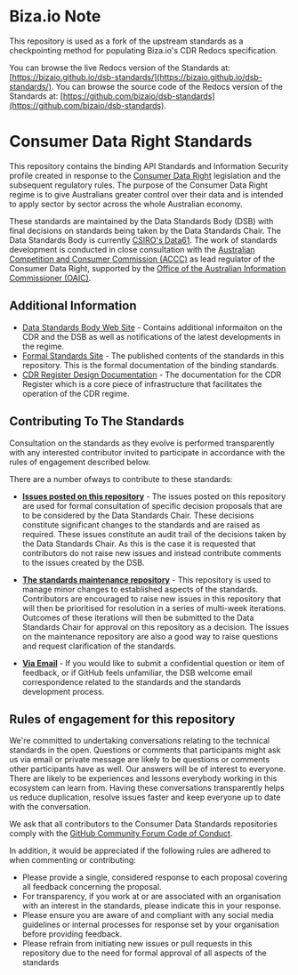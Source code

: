 # Biza.io Note

This repository is used as a fork of the upstream standards as a checkpointing method for populating Biza.io's CDR Redocs specification.

You can browse the live Redocs version of the Standards at: [https://bizaio.github.io/dsb-standards/](https://bizaio.github.io/dsb-standards/).
You can browse the source code of the Redocs version of the Standards at: [https://github.com/bizaio/dsb-standards](https://github.com/bizaio/dsb-standards).


# Consumer Data Right Standards

This repository contains the binding API Standards and Information Security profile created in response to the [Consumer Data Right](https://treasury.gov.au/consumer-data-right "Treasury's Consumer Data Right webpage") legislation and the subsequent regulatory rules.  The purpose of the Consumer Data Right regime is to give Australians greater control over their data and is intended to apply sector by sector across the whole Australian economy.

These standards are maintained by the Data Standards Body (DSB) with final decisions on standards being taken by the Data Standards Chair.  The Data Standards Body is currently [CSIRO's Data61](https://www.data61.csiro.au/en/Who-we-are/Our-programs/Consumer-Data-Standards "CSIRO's Data61 Consumer Data Standard webpage"). The work of standards development is conducted in close consultation with the [Australian Competition and Consumer Commission (ACCC)](https://www.accc.gov.au/focus-areas/consumer-data-right-cdr-0 "ACCC's CDR webpage") as lead regulator of the Consumer Data Right, supported by the [Office of the Australian Information Commissioner (OAIC)](https://www.oaic.gov.au/consumer-data-right/about-the-consumer-data-right/ "OAIC CDR webpage").

## Additional Information

* [Data Standards Body Web Site](https://consumerdatastandards.org.au/) - Contains additional informaiton on the CDR and the DSB as well as notifications of the latest developments in the regime.
* [Formal Standards Site](https://consumerdatastandardsaustralia.github.io/standards/) - The published contents of the standards in this repository.  This is the formal documentation of the binding standards.
* [CDR Register Design Documentation](https://cdr-register.github.io/register/#introduction) - The documentation for the CDR Register which is a core piece of infrastructure that facilitates the operation of the CDR regime.

## Contributing To The Standards

Consultation on the standards as they evolve is performed transparently with any interested contributor invited to participate in accordance with the rules of engagement described below.

There are a number ofways to contribute to these standards:

* **[Issues posted on this repository](https://github.com/ConsumerDataStandardsAustralia/standards/issues)** - The issues posted on this repository are used for formal consultation of specific decision proposals that are to be considered by the Data Standards Chair.  These decisions constitute significant changes to the standards and are raised as required.  These issues constitute an audit trail of the decisions taken by the Data Standards Chair.  As this is the case it is requested that contributors do not raise new issues and instead contribute comments to the issues created by the DSB.

* **[The standards maintenance repository](https://github.com/ConsumerDataStandardsAustralia/standards-maintenance)** - This repository is used to manage minor changes to established aspects of the standards.  Contributors are encouraged to raise new issues in this repository that will then be prioritised for resolution in a series of multi-week iterations.  Outcomes of these iterations will then be submitted to the Data Standards Chair for approval on this repository as a decision.  The issues on the maintenance repository are also a good way to raise questions and request clarification of the standards.

* **[Via Email](mailto:cdr-data61@csiro.au)** - If you would like to submit a confidential question or item of feedback, or if GitHub feels unfamiliar, the DSB welcome email correspondence related to the standards and the standards development process.


## Rules of engagement for this repository

We're committed to undertaking conversations relating to the technical standards in the open. Questions or comments that participants might ask us via email or private message are likely to be questions or comments other participants have as well. Our answers will be of interest to everyone. There are likely to be experiences and lessons everybody working in this ecosystem can learn from. Having these conversations transparently helps us reduce duplication, resolve issues faster and keep everyone up to date with the conversation.

We ask that all contributors to the Consumer Data Standards repositories comply with the [GitHub Community Forum Code of Conduct](https://help.github.com/articles/github-community-forum-code-of-conduct/).

In addition, it would be appreciated if the following rules are adhered to when commenting or contributing:
* Please provide a single, considered response to each proposal covering all feedback concerning the proposal.
* For transparency, if you work at or are associated with an organisation with an interest in the standards, please indicate this in your response.
* Please ensure you are aware of and compliant with any social media guidelines or internal processes for response set by your organisation before providing feedback.
* Please refrain from initiating new issues or pull requests in this repository due to the need for formal approval of all aspects of the standards

